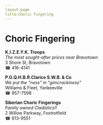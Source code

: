 ```yaml
---
layout:page
title:Choric Fingering
---
```

# Choric Fingering

**K.I.Z.E.Y.K. Troops**  
_The most sought-after prices near Bravotown_  
3 Shore St, Bravotown  
☎ 416-4141



**P.G.Q.H.B.R.Clarice S.W.B. & Co**  
_We put the "ness" in "gimcrackiness"_  
Williams & Fleet, Yankeeville  
☎ 957-7598



**Siberian Choric Fingerings**  
_Family owned Cladistics!!_  
2 Willow Parkway, Foxtrotfield  
☎ 613-9551



